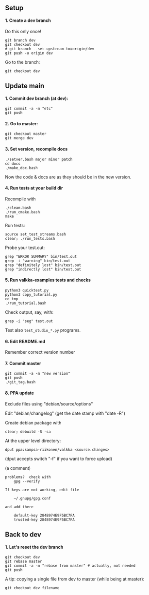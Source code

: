 ## Setup

#### 1. Create a dev branch

Do this only once!
```
git branch dev
git checkout dev
# git branch --set-upstream-to=origin/dev
git push -u origin dev
```

Go to the branch:
```
git checkout dev
```


## Update main

#### 1. Commit dev branch (at dev):
```
git commit -a -m "etc"
git push
```

#### 2. Go to master:
```    
git checkout master
git merge dev
```

#### 3. Set version, recompile docs
```
./setver.bash major minor patch
cd docs
./make_doc.bash
```

Now the code & docs are as they should be in the new version.


#### 4. Run tests at your build dir
Recompile with
```
./clean.bash
./run_cmake.bash
make
```

Run tests:
```
source set_test_streams.bash
clear; ./run_tests.bash
```

Probe your test.out:
```
grep "ERROR SUMMARY" bin/test.out
grep -i "warning" bin/test.out
grep "definitely lost" bin/test.out
grep "indirectly lost" bin/test.out
```


#### 5. Run valkka-examples tests and checks
```
python3 quicktest.py
python3 copy_tutorial.py
cd tmp
./run_tutorial.bash
```

Check output, say, with:
```
grep -i "seg" test.out
```

Test also ```test_studio_*.py``` programs.


#### 6. Edit README.md

Remember correct version number


#### 7. Commit master
```
git commit -a -m "new version"
git push
./git_tag.bash
```


#### 8. PPA update

Exclude files using "debian/source/options"

Edit "debian/changelog" (get the date stamp with "date -R")

Create debian package with
```
clear; debuild -S -sa
```
 
At the upper level directory:
```
dput ppa:sampsa-riikonen/valkka <source.changes> 
```
(dput accepts switch "-f" if you want to force upload)
   
(a comment)
```
problems?  check with
    gpg --verify

If keys are not working, edit file

    ~/.gnupg/gpg.conf

and add there

    default-key 284B974E9F5BC7FA
    trusted-key 284B974E9F5BC7FA
```



## Back to dev

#### 1. Let's reset the dev branch

```
git checkout dev
git rebase master
git commit -a -m "rebase from master" # actually, not needed
git push
```

A tip: copying a single file from dev to master (while being at master):
```
git checkout dev filename
```

